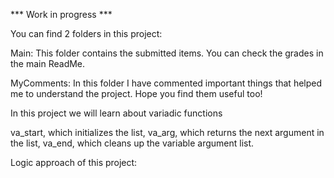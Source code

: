 *** Work in progress ***

You can find 2 folders in this project:

Main: This folder contains the submitted items. You can check the grades in the main ReadMe.

MyComments: In this folder I have commented important things that helped me to understand the project. Hope you find them useful too!

In this project we will learn about variadic functions

va_start, which initializes the list, va_arg, which returns the next argument in the list, va_end, which cleans up the variable argument list.

Logic approach of this project:
